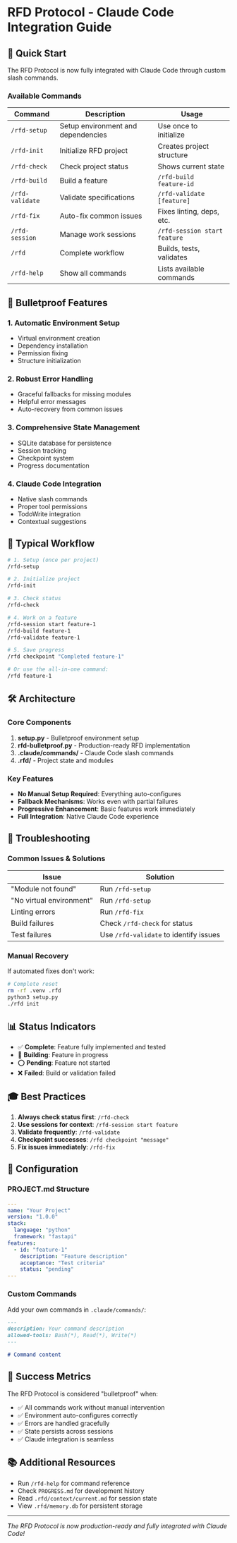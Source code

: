 # RFD Protocol - Claude Code Integration Guide

## 🚀 Quick Start

The RFD Protocol is now fully integrated with Claude Code through custom slash commands.

### Available Commands

| Command | Description | Usage |
|---------|-------------|-------|
| `/rfd-setup` | Setup environment and dependencies | Use once to initialize |
| `/rfd-init` | Initialize RFD project | Creates project structure |
| `/rfd-check` | Check project status | Shows current state |
| `/rfd-build` | Build a feature | `/rfd-build feature-id` |
| `/rfd-validate` | Validate specifications | `/rfd-validate [feature]` |
| `/rfd-fix` | Auto-fix common issues | Fixes linting, deps, etc. |
| `/rfd-session` | Manage work sessions | `/rfd-session start feature` |
| `/rfd` | Complete workflow | Builds, tests, validates |
| `/rfd-help` | Show all commands | Lists available commands |

## 💪 Bulletproof Features

### 1. Automatic Environment Setup
- Virtual environment creation
- Dependency installation
- Permission fixing
- Structure initialization

### 2. Robust Error Handling
- Graceful fallbacks for missing modules
- Helpful error messages
- Auto-recovery from common issues

### 3. Comprehensive State Management
- SQLite database for persistence
- Session tracking
- Checkpoint system
- Progress documentation

### 4. Claude Code Integration
- Native slash commands
- Proper tool permissions
- TodoWrite integration
- Contextual suggestions

## 🎯 Typical Workflow

```bash
# 1. Setup (once per project)
/rfd-setup

# 2. Initialize project
/rfd-init

# 3. Check status
/rfd-check

# 4. Work on a feature
/rfd-session start feature-1
/rfd-build feature-1
/rfd-validate feature-1

# 5. Save progress
/rfd checkpoint "Completed feature-1"

# Or use the all-in-one command:
/rfd feature-1
```

## 🛠️ Architecture

### Core Components

1. **setup.py** - Bulletproof environment setup
2. **rfd-bulletproof.py** - Production-ready RFD implementation
3. **.claude/commands/** - Claude Code slash commands
4. **.rfd/** - Project state and modules

### Key Features

- **No Manual Setup Required**: Everything auto-configures
- **Fallback Mechanisms**: Works even with partial failures
- **Progressive Enhancement**: Basic features work immediately
- **Full Integration**: Native Claude Code experience

## 🔧 Troubleshooting

### Common Issues & Solutions

| Issue | Solution |
|-------|----------|
| "Module not found" | Run `/rfd-setup` |
| "No virtual environment" | Run `/rfd-setup` |
| Linting errors | Run `/rfd-fix` |
| Build failures | Check `/rfd-check` for status |
| Test failures | Use `/rfd-validate` to identify issues |

### Manual Recovery

If automated fixes don't work:

```bash
# Complete reset
rm -rf .venv .rfd
python3 setup.py
./rfd init
```

## 📊 Status Indicators

- ✅ **Complete**: Feature fully implemented and tested
- 🔨 **Building**: Feature in progress
- ⭕ **Pending**: Feature not started
- ❌ **Failed**: Build or validation failed

## 🎓 Best Practices

1. **Always check status first**: `/rfd-check`
2. **Use sessions for context**: `/rfd-session start feature`
3. **Validate frequently**: `/rfd-validate`
4. **Checkpoint successes**: `/rfd checkpoint "message"`
5. **Fix issues immediately**: `/rfd-fix`

## 📝 Configuration

### PROJECT.md Structure

```yaml
---
name: "Your Project"
version: "1.0.0"
stack:
  language: "python"
  framework: "fastapi"
features:
  - id: "feature-1"
    description: "Feature description"
    acceptance: "Test criteria"
    status: "pending"
---
```

### Custom Commands

Add your own commands in `.claude/commands/`:

```markdown
---
description: Your command description
allowed-tools: Bash(*), Read(*), Write(*)
---

# Command content
```

## 🎉 Success Metrics

The RFD Protocol is considered "bulletproof" when:

- ✅ All commands work without manual intervention
- ✅ Environment auto-configures correctly
- ✅ Errors are handled gracefully
- ✅ State persists across sessions
- ✅ Claude integration is seamless

## 📚 Additional Resources

- Run `/rfd-help` for command reference
- Check `PROGRESS.md` for development history
- Read `.rfd/context/current.md` for session state
- View `.rfd/memory.db` for persistent storage

---

*The RFD Protocol is now production-ready and fully integrated with Claude Code!*